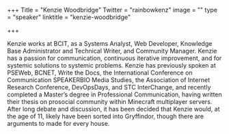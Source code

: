 +++
Title = "Kenzie Woodbridge"
Twitter = "rainbowkenz"
image = ""
type = "speaker"
linktitle = "kenzie-woodbridge"

+++

Kenzie works at BCIT, as a Systems Analyst, Web Developer, Knowledge Base Administrator and Technical Writer, and Community Manager. Kenzie has a passion for communication, continuous iterative improvement, and for systemic solutions to systemic problems. Kenzie has previously spoken at PSEWeb, BCNET, Write the Docs, the International Conference on Communication SPEAKERBIO Media Studies, the Association of Internet Research Conference, DevOpsDays, and STC InterChange, and recently completed a Master’s degree in Professional Communication, having written their thesis on prosocial community within Minecraft multiplayer servers. After long debate and discussion, it has been decided that Kenzie would, at the age of 11, likely have been sorted into Gryffindor, though there are arguments to made for every house.
